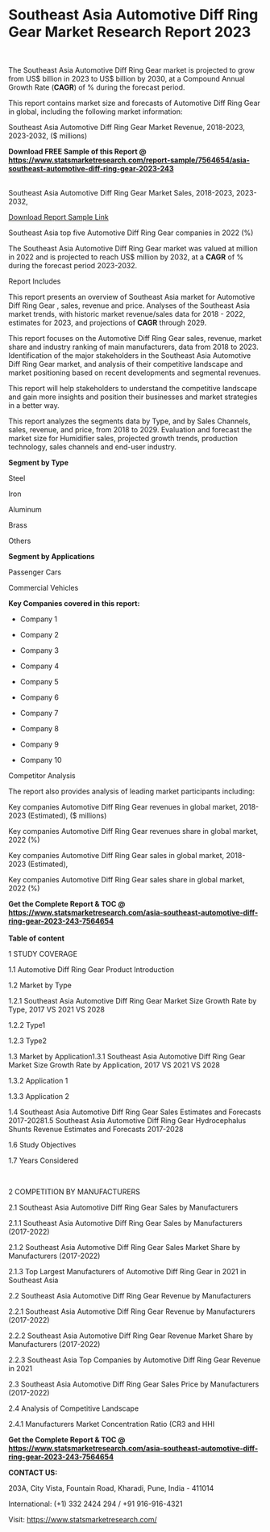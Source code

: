 <h1>Southeast Asia Automotive Diff Ring Gear Market Research Report 2023</h1><br/><p>The Southeast Asia Automotive Diff Ring Gear market is projected to grow from US$ billion in 2023 to US$ billion by 2030, at a Compound Annual Growth Rate (<strong>CAGR</strong>) of % during the forecast period.</p><p>
 
 This report contains market size and forecasts of Automotive Diff Ring Gear in global, including the following market information:</p><p>
 
 Southeast Asia Automotive Diff Ring Gear Market Revenue, 2018-2023, 2023-2032, ($ millions)</p><div><b>Download FREE Sample of this Report @ <a href="https://www.statsmarketresearch.com/download-free-sample/7564654/asia-southeast-automotive-diff-ring-gear-2023-243">https://www.statsmarketresearch.com/report-sample/7564654/asia-southeast-automotive-diff-ring-gear-2023-243</a></b></div><br><p>
 
 Southeast Asia Automotive Diff Ring Gear Market Sales, 2018-2023, 2023-2032,</p><p><a href="https://www.statsmarketresearch.com/download-free-sample/7564654/asia-southeast-automotive-diff-ring-gear-2023-243">Download Report Sample Link</a></p><p>
 
 Southeast Asia top five Automotive Diff Ring Gear companies in 2022 (%)</p><p>
 
 The Southeast Asia Automotive Diff Ring Gear market was valued at million in 2022 and is projected to reach US$ million by 2032, at a <strong>CAGR</strong> of % during the forecast period 2023-2032.</p><p>
 
 Report Includes</p><p>
 
 This report presents an overview of Southeast Asia market for Automotive Diff Ring Gear , sales, revenue and price. Analyses of the Southeast Asia market trends, with historic market revenue/sales data for 2018 - 2022, estimates for 2023, and projections of <strong>CAGR</strong> through 2029.</p><p>
 
 This report focuses on the Automotive Diff Ring Gear sales, revenue, market share and industry ranking of main manufacturers, data from 2018 to 2023. Identification of the major stakeholders in the Southeast Asia Automotive Diff Ring Gear market, and analysis of their competitive landscape and market positioning based on recent developments and segmental revenues.</p><p>
 
 This report will help stakeholders to understand the competitive landscape and gain more insights and position their businesses and market strategies in a better way.</p><p>
 
 This report analyzes the segments data by Type, and by Sales Channels, sales, revenue, and price, from 2018 to 2029. Evaluation and forecast the market size for Humidifier sales, projected growth trends, production technology, sales channels and end-user industry.</p><p>
 
  <strong>Segment by Type</strong></p><p>
 
 Steel</p><p>Iron</p><p>Aluminum</p><p>Brass</p><p>Others</p><p>
 
 <strong> Segment <strong><strong>by Applications</strong></strong></strong></p><p>
 
 Passenger Cars</p><p>Commercial Vehicles</p><p><strong>Key Companies covered in this report:</strong></p><p>
 
 </p><ul><p></p><li>Company 1</li><p></p><li>Company 2</li><p></p><li>Company 3</li><p></p><li>Company 4</li><p></p><li>Company 5</li><p></p><li>Company 6</li><p></p><li>Company 7</li><p></p><li>Company 8</li><p></p><li>Company 9</li><p></p><li>Company 10</li><p></p></ul><p>Competitor Analysis</p><p>
 
 The report also provides analysis of leading market participants including:</p><p>
 
 Key companies Automotive Diff Ring Gear revenues in global market, 2018-2023 (Estimated), ($ millions)</p><p>
 
 Key companies Automotive Diff Ring Gear revenues share in global market, 2022 (%)</p><p>
 
 Key companies Automotive Diff Ring Gear sales in global market, 2018-2023 (Estimated),</p><p>
 
 Key companies Automotive Diff Ring Gear sales share in global market, 2022 (%)</p><div><b>Get the Complete Report & TOC @ <a href="https://www.statsmarketresearch.com/asia-southeast-automotive-diff-ring-gear-2023-243-7564654">https://www.statsmarketresearch.com/asia-southeast-automotive-diff-ring-gear-2023-243-7564654</a></b></div><br><b>Table of content</b><p>1 STUDY COVERAGE<br />
 
 1.1 Automotive Diff Ring Gear Product Introduction<br />
 
 1.2 Market by Type<br />
 
 1.2.1 Southeast Asia Automotive Diff Ring Gear Market Size Growth Rate by Type, 2017 VS 2021 VS 2028<br />
 
 1.2.2 Type1<br />
 
 1.2.3 Type2<br />
 
 1.3 Market by Application1.3.1 Southeast Asia Automotive Diff Ring Gear Market Size Growth Rate by Application, 2017 VS 2021 VS 2028<br />
 
 1.3.2 Application 1<br />
 
 1.3.3 Application 2<br />
 
 1.4 Southeast Asia Automotive Diff Ring Gear Sales Estimates and Forecasts 2017-20281.5 Southeast Asia Automotive Diff Ring Gear Hydrocephalus Shunts Revenue Estimates and Forecasts 2017-2028<br />
 
 1.6 Study Objectives<br />
 
 1.7 Years Considered<br />
 
 <br />
 
 2 COMPETITION BY MANUFACTURERS<br />
 
 2.1 Southeast Asia Automotive Diff Ring Gear Sales by Manufacturers<br />
 
 2.1.1 Southeast Asia Automotive Diff Ring Gear Sales by Manufacturers (2017-2022)<br />
 
 2.1.2 Southeast Asia Automotive Diff Ring Gear Sales Market Share by Manufacturers (2017-2022)<br />
 
 2.1.3 Top Largest Manufacturers of Automotive Diff Ring Gear in 2021 in Southeast Asia<br />
 
 2.2 Southeast Asia Automotive Diff Ring Gear Revenue by Manufacturers<br />
 
 2.2.1 Southeast Asia Automotive Diff Ring Gear Revenue by Manufacturers (2017-2022)<br />
 
 2.2.2 Southeast Asia Automotive Diff Ring Gear Revenue Market Share by Manufacturers (2017-2022)<br />
 
 2.2.3 Southeast Asia Top Companies by Automotive Diff Ring Gear Revenue in 2021<br />
 
 2.3 Southeast Asia Automotive Diff Ring Gear Sales Price by Manufacturers (2017-2022)<br />
 
 2.4 Analysis of Competitive Landscape<br />
 
 2.4.1 Manufacturers Market Concentration Ratio (CR3 and HHI<br><div><b>Get the Complete Report & TOC @ <a href="https://www.statsmarketresearch.com/asia-southeast-automotive-diff-ring-gear-2023-243-7564654">https://www.statsmarketresearch.com/asia-southeast-automotive-diff-ring-gear-2023-243-7564654</a></b></div></p>
 
 <b>CONTACT US:</b><br>
 
 203A, City Vista, Fountain Road, Kharadi, Pune, India - 411014 <br>
 
 International: (+1) 332 2424 294 / +91 916-916-4321<br>
 
 Visit: <a href="https://www.statsmarketresearch.com/">https://www.statsmarketresearch.com/</a>
 
 <br>